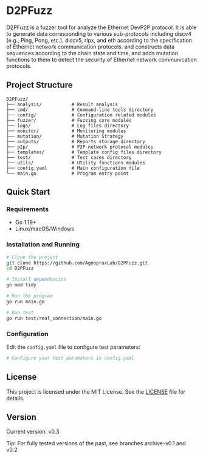 # D2PFuzz

D2PFuzz is a fuzzer tool for analyze the Ethernet DevP2P protocol. It is able to generate data corresponding to various sub-protocols including discv4 (e.g., Ping, Pong, etc.), discv5, rlpx, and eth according to the specification of Ethernet network communication protocols. and constructs data sequences according to the chain state and time, and adds mutation functions to them to detect the security of Ethernet network communication protocols.

## Project Structure

```
D2PFuzz/
├── analysis/           # Result analysis
├── cmd/                # Command-line tools directory
├── config/             # Configuration related modules
├── fuzzer/             # Fuzzing core modules
├── logs/               # Log files directory
├── monitor/            # Monitoring modules
├── mutation/           # Mutation Strategy
├── outputs/            # Reports storage directory
├── p2p/                # P2P network protocol modules
├── templates/          # Template config files directory
├── test/               # Test cases directory
├── utils/              # Utility functions modules
├── config.yaml         # Main configuration file
└── main.go             # Program entry point
```

## Quick Start

### Requirements

- Go 1.19+
- Linux/macOS/Windows

### Installation and Running

```bash
# Clone the project
git clone https://github.com/AgnopraxLab/D2PFuzz.git
cd D2PFuzz

# Install dependencies
go mod tidy

# Run the program
go run main.go

# Run test
go run test/real_connection/main.go
```

### Configuration

Edit the `config.yaml` file to configure test parameters:

```yaml
# Configure your test parameters in config.yaml
```

## License

This project is licensed under the MIT License. See the [LICENSE](LICENSE) file for details.

## Version

Current version: v0.3

Tip: For fully tested versions of the past, see branches archive-v0.1 and v0.2
